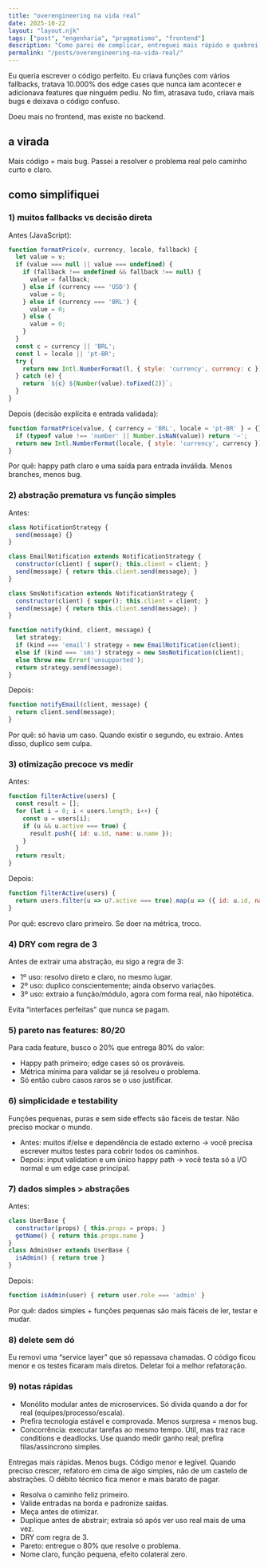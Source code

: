 ```yaml
---
title: "overengineering na vida real"
date: 2025-10-22
layout: "layout.njk"
tags: ["post", "engenharia", "pragmatismo", "frontend"]
description: "Como parei de complicar, entreguei mais rápido e quebrei menos coisas."
permalink: "/posts/overengineering-na-vida-real/"
---
```


Eu queria escrever o código perfeito. Eu criava funções com vários fallbacks, tratava 10.000% dos edge cases que nunca iam acontecer e adicionava features que ninguém pediu. No fim, atrasava tudo, criava mais bugs e deixava o código confuso.

Doeu mais no frontend, mas existe no backend.

## a virada

Mais código = mais bug. Passei a resolver o problema real pelo caminho curto e claro.

## como simplifiquei

### 1) muitos fallbacks vs decisão direta

Antes (JavaScript):

```js
function formatPrice(v, currency, locale, fallback) {
  let value = v;
  if (value === null || value === undefined) {
    if (fallback !== undefined && fallback !== null) {
      value = fallback;
    } else if (currency === 'USD') {
      value = 0;
    } else if (currency === 'BRL') {
      value = 0;
    } else {
      value = 0;
    }
  }
  const c = currency || 'BRL';
  const l = locale || 'pt-BR';
  try {
    return new Intl.NumberFormat(l, { style: 'currency', currency: c }).format(value);
  } catch (e) {
    return `${c} ${Number(value).toFixed(2)}`;
  }
}
```

Depois (decisão explícita e entrada validada):

```js
function formatPrice(value, { currency = 'BRL', locale = 'pt-BR' } = {}) {
  if (typeof value !== 'number' || Number.isNaN(value)) return '—';
  return new Intl.NumberFormat(locale, { style: 'currency', currency }).format(value);
}
```

Por quê: happy path claro e uma saída para entrada inválida. Menos branches, menos bug.

### 2) abstração prematura vs função simples

Antes:

```js
class NotificationStrategy {
  send(message) {}
}

class EmailNotification extends NotificationStrategy {
  constructor(client) { super(); this.client = client; }
  send(message) { return this.client.send(message); }
}

class SmsNotification extends NotificationStrategy {
  constructor(client) { super(); this.client = client; }
  send(message) { return this.client.send(message); }
}

function notify(kind, client, message) {
  let strategy;
  if (kind === 'email') strategy = new EmailNotification(client);
  else if (kind === 'sms') strategy = new SmsNotification(client);
  else throw new Error('unsupported');
  return strategy.send(message);
}
```

Depois:

```js
function notifyEmail(client, message) {
  return client.send(message);
}
```

Por quê: só havia um caso. Quando existir o segundo, eu extraio. Antes disso, duplico sem culpa.

### 3) otimização precoce vs medir

Antes:

```js
function filterActive(users) {
  const result = [];
  for (let i = 0; i < users.length; i++) {
    const u = users[i];
    if (u && u.active === true) {
      result.push({ id: u.id, name: u.name });
    }
  }
  return result;
}
```

Depois:

```js
function filterActive(users) {
  return users.filter(u => u?.active === true).map(u => ({ id: u.id, name: u.name }));
}
```

Por quê: escrevo claro primeiro. Se doer na métrica, troco.

### 4) DRY com regra de 3

Antes de extrair uma abstração, eu sigo a regra de 3:

- 1º uso: resolvo direto e claro, no mesmo lugar.
- 2º uso: duplico conscientemente; ainda observo variações.
- 3º uso: extraio a função/módulo, agora com forma real, não hipotética.

Evita “interfaces perfeitas” que nunca se pagam.

### 5) pareto nas features: 80/20

Para cada feature, busco o 20% que entrega 80% do valor:

- Happy path primeiro; edge cases só os prováveis.
- Métrica mínima para validar se já resolveu o problema.
- Só então cubro casos raros se o uso justificar.

### 6) simplicidade e testability

Funções pequenas, puras e sem side effects são fáceis de testar. Não preciso mockar o mundo.

- Antes: muitos if/else e dependência de estado externo → você precisa escrever muitos testes para cobrir todos os caminhos.
- Depois: input validation e um único happy path → você testa só a I/O normal e um edge case principal.

### 7) dados simples > abstrações

Antes:

```js
class UserBase {
  constructor(props) { this.props = props; }
  getName() { return this.props.name }
}
class AdminUser extends UserBase {
  isAdmin() { return true }
}
```

Depois:

```js
function isAdmin(user) { return user.role === 'admin' }
```

Por quê: dados simples + funções pequenas são mais fáceis de ler, testar e mudar.

### 8) delete sem dó

Eu removi uma “service layer” que só repassava chamadas. O código ficou menor e os testes ficaram mais diretos. Deletar foi a melhor refatoração.

### 9) notas rápidas

- Monólito modular antes de microservices. Só divida quando a dor for real (equipes/processo/escala).
- Prefira tecnologia estável e comprovada. Menos surpresa = menos bug.
- Concorrência: executar tarefas ao mesmo tempo. Útil, mas traz race conditions e deadlocks. Use quando medir ganho real; prefira filas/assíncrono simples.

Entregas mais rápidas. Menos bugs. Código menor e legível. Quando preciso crescer, refatoro em cima de algo simples, não de um castelo de abstrações. O débito técnico fica menor e mais barato de pagar.

- Resolva o caminho feliz primeiro.
- Valide entradas na borda e padronize saídas.
- Meça antes de otimizar.
- Duplique antes de abstrair; extraia só após ver uso real mais de uma vez.
- DRY com regra de 3.
- Pareto: entregue o 80% que resolve o problema.
- Nome claro, função pequena, efeito colateral zero.


